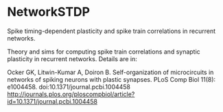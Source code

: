# NetworkSTDP
Spike timing-dependent plasticity and spike train correlations in recurrent networks. 

Theory and sims for computing spike train correlations and synaptic plasticity in recurrent networks. Details are in:

Ocker GK, Litwin-Kumar A, Doiron B.  Self-organization of microcircuits in networks of spiking neurons with plastic synapses. PLoS Comp Biol 11(8): e1004458. doi:10.1371/journal.pcbi.1004458 
http://journals.plos.org/ploscompbiol/article?id=10.1371/journal.pcbi.1004458

